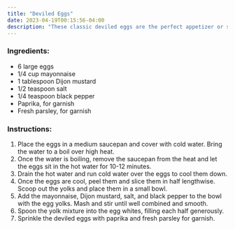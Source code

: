 ```yaml
---
title: "Deviled Eggs"
date: 2023-04-19T00:15:56-04:00
description: "These classic deviled eggs are the perfect appetizer or snack for any occasion. With a creamy and flavorful filling made from egg yolks, mayonnaise, and Dijon mustard, these eggs are quick and easy to make, and always a crowd-pleaser. Sprinkled with paprika and fresh parsley, they're a simple yet elegant dish that everyone will enjoy!"
---
```


### Ingredients:

- 6 large eggs
- 1/4 cup mayonnaise
- 1 tablespoon Dijon mustard
- 1/2 teaspoon salt
- 1/4 teaspoon black pepper
- Paprika, for garnish
- Fresh parsley, for garnish

### Instructions:

1. Place the eggs in a medium saucepan and cover with cold water. Bring the water to a boil over high heat.
1. Once the water is boiling, remove the saucepan from the heat and let the eggs sit in the hot water for 10-12 minutes.
1. Drain the hot water and run cold water over the eggs to cool them down.
1. Once the eggs are cool, peel them and slice them in half lengthwise. Scoop out the yolks and place them in a small bowl.
1. Add the mayonnaise, Dijon mustard, salt, and black pepper to the bowl with the egg yolks. Mash and stir until well combined and smooth.
1. Spoon the yolk mixture into the egg whites, filling each half generously.
1. Sprinkle the deviled eggs with paprika and fresh parsley for garnish. 